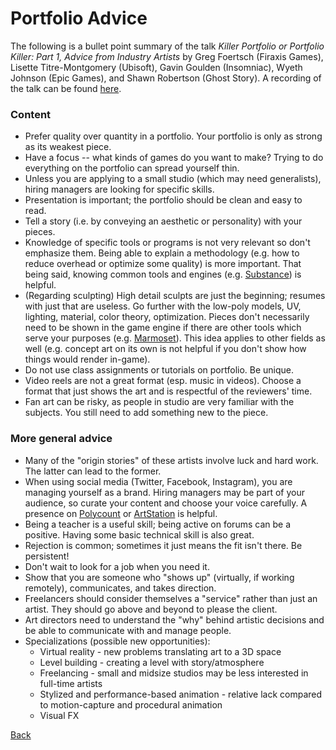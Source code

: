 # Portfolio Advice

The following is a bullet point summary of the talk _Killer Portfolio or Portfolio Killer: Part 1, Advice from Industry Artists_ by Greg Foertsch (Firaxis Games), Lisette Titre-Montgomery (Ubisoft), Gavin Goulden (Insomniac), Wyeth Johnson (Epic Games), and Shawn Robertson (Ghost Story). A recording of the talk can be found [here](http://www.gdcvault.com/play/1024211/Killer-Portfolio-or-Portfolio-Killer).

### Content

* Prefer quality over quantity in a portfolio. Your portfolio is only as strong as its weakest piece.
* Have a focus -- what kinds of games do you want to make? Trying to do everything on the portfolio can spread yourself thin.
* Unless you are applying to a small studio (which may need generalists), hiring managers are looking for specific skills.
* Presentation is important; the portfolio should be clean and easy to read.
* Tell a story (i.e. by conveying an aesthetic or personality) with your pieces.
* Knowledge of specific tools or programs is not very relevant so don't emphasize them. Being able to explain a methodology (e.g. how to reduce overhead or optimize some quality) is more important. That being said, knowing common tools and engines (e.g. [Substance](https://www.allegorithmic.com/products/substance-designer)) is helpful.
* (Regarding sculpting) High detail sculpts are just the beginning; resumes with just that are useless. Go further with the low-poly models, UV, lighting, material, color theory, optimization. Pieces don't necessarily need to be shown in the game engine if there are other tools which serve your purposes (e.g. [Marmoset](https://www.marmoset.co/toolbag/)). This idea applies to other fields as well (e.g. concept art on its own is not helpful if you don't show how things would render in-game).
* Do not use class assignments or tutorials on portfolio. Be unique.
* Video reels are not a great format (esp. music in videos). Choose a format that just shows the art and is respectful of the reviewers' time.
* Fan art can be risky, as people in studio are very familiar with the subjects. You still need to add something new to the piece.

### More general advice

* Many of the "origin stories" of these artists involve luck and hard work. The latter can lead to the former.
* When using social media (Twitter, Facebook, Instagram), you are managing yourself as a brand. Hiring managers may be part of your audience, so curate your content and choose your voice carefully. A presence on [Polycount](http://polycount.com/) or [ArtStation](https://www.artstation.com/) is helpful.
* Being a teacher is a useful skill; being active on forums can be a positive. Having some basic technical skill is also great.
* Rejection is common; sometimes it just means the fit isn't there. Be persistent!
* Don't wait to look for a job when you need it.
* Show that you are someone who "shows up" (virtually, if working remotely), communicates, and takes direction.
* Freelancers should consider themselves a "service" rather than just an artist. They should go above and beyond to please the client.
* Art directors need to understand the "why" behind artistic decisions and be able to communicate with and manage people.
* Specializations (possible new opportunities):
    * Virtual reality - new problems translating art to a 3D space
	* Level building - creating a level with story/atmosphere
	* Freelancing - small and midsize studios may be less interested in full-time artists
	* Stylized and performance-based animation - relative lack compared to motion-capture and procedural animation
	* Visual FX

[Back](./index.md)

